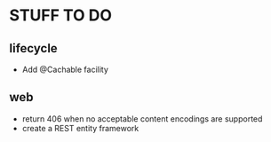 STUFF TO DO
===========

lifecycle
---

* Add @Cachable facility

web
---

* return 406 when no acceptable content encodings are supported
* create a REST entity framework

